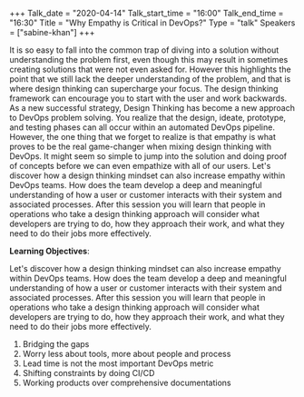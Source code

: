 +++
Talk_date = "2020-04-14"
Talk_start_time = "16:00"
Talk_end_time = "16:30"
Title = "Why Empathy is Critical in DevOps?"
Type = "talk"
Speakers = ["sabine-khan"]
+++


It is so easy to fall into the common trap of diving into a solution without understanding the problem first, even though this may result in sometimes creating solutions that were not even asked for. However this highlights the point that we still lack the deeper understanding of the problem, and that is where design thinking can supercharge your focus. The design thinking framework can encourage you to start with the user and work backwards. As a new successful strategy, Design Thinking has become a new approach to DevOps problem solving. You realize that the design, ideate, prototype, and testing phases can all occur within an automated DevOps pipeline. However, the one thing that we forget to realize is that empathy is what proves to be the real game-changer when mixing design thinking with DevOps. It might seem so simple to jump into the solution and doing proof of concepts before we can even empathize with all of our users. Let's discover how a design thinking mindset can also increase empathy within DevOps teams. How does the team develop a deep and meaningful understanding of how a user or customer interacts with their system and associated processes. After this session you will learn that people in operations who take a design thinking approach will consider what developers are trying to do, how they approach their work, and what they need to do their jobs more effectively.

<b>Learning Objectives</b>: 

Let's discover how a design thinking mindset can also increase empathy within DevOps teams. How does the team develop a deep and meaningful understanding of how a user or customer interacts with their system and associated processes. After this session you will learn that people in operations who take a design thinking approach will consider what developers are trying to do, how they approach their work, and what they need to do their jobs more effectively. 

1. Bridging the gaps 
2. Worry less about tools, more about people and process 
3. Lead time is not the most important DevOps metric 
4. Shifting constraints by doing CI/CD 
5. Working products over comprehensive documentations